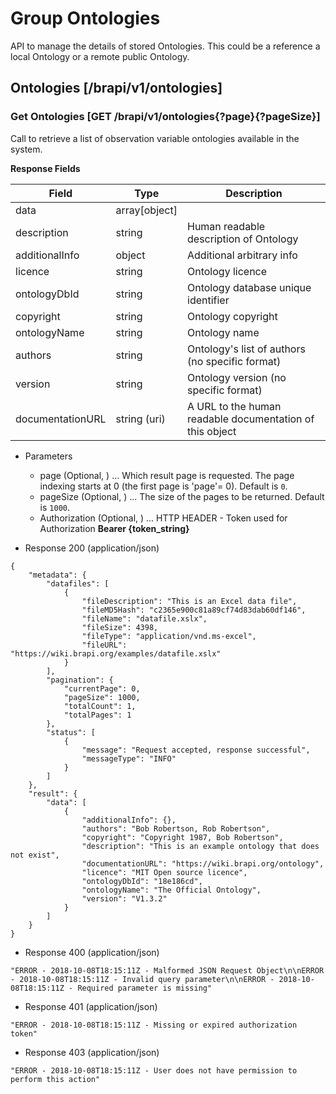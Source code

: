 
# Group Ontologies

API to manage the details of stored Ontologies. This could be a reference a local Ontology or a remote public Ontology.  





## Ontologies [/brapi/v1/ontologies] 




### Get Ontologies  [GET /brapi/v1/ontologies{?page}{?pageSize}]

Call to retrieve a list of observation variable ontologies available in the system.



**Response Fields** 

|Field|Type|Description|
|---|---|---| 
|data|array[object]||
|description|string|Human readable description of Ontology|
|additionalInfo|object|Additional arbitrary info|
|licence|string|Ontology licence|
|ontologyDbId|string|Ontology database unique identifier|
|copyright|string|Ontology copyright|
|ontologyName|string|Ontology name|
|authors|string|Ontology's list of authors (no specific format)|
|version|string|Ontology version (no specific format)|
|documentationURL|string (uri)|A URL to the human readable documentation of this object|


 

+ Parameters
    + page (Optional, ) ... Which result page is requested. The page indexing starts at 0 (the first page is 'page'= 0). Default is `0`.
    + pageSize (Optional, ) ... The size of the pages to be returned. Default is `1000`.
    + Authorization (Optional, ) ... HTTP HEADER - Token used for Authorization <strong> Bearer {token_string} </strong>




+ Response 200 (application/json)
```
{
    "metadata": {
        "datafiles": [
            {
                "fileDescription": "This is an Excel data file",
                "fileMD5Hash": "c2365e900c81a89cf74d83dab60df146",
                "fileName": "datafile.xslx",
                "fileSize": 4398,
                "fileType": "application/vnd.ms-excel",
                "fileURL": "https://wiki.brapi.org/examples/datafile.xslx"
            }
        ],
        "pagination": {
            "currentPage": 0,
            "pageSize": 1000,
            "totalCount": 1,
            "totalPages": 1
        },
        "status": [
            {
                "message": "Request accepted, response successful",
                "messageType": "INFO"
            }
        ]
    },
    "result": {
        "data": [
            {
                "additionalInfo": {},
                "authors": "Bob Robertson, Rob Robertson",
                "copyright": "Copyright 1987, Bob Robertson",
                "description": "This is an example ontology that does not exist",
                "documentationURL": "https://wiki.brapi.org/ontology",
                "licence": "MIT Open source licence",
                "ontologyDbId": "18e186cd",
                "ontologyName": "The Official Ontology",
                "version": "V1.3.2"
            }
        ]
    }
}
```

+ Response 400 (application/json)
```
"ERROR - 2018-10-08T18:15:11Z - Malformed JSON Request Object\n\nERROR - 2018-10-08T18:15:11Z - Invalid query parameter\n\nERROR - 2018-10-08T18:15:11Z - Required parameter is missing"
```

+ Response 401 (application/json)
```
"ERROR - 2018-10-08T18:15:11Z - Missing or expired authorization token"
```

+ Response 403 (application/json)
```
"ERROR - 2018-10-08T18:15:11Z - User does not have permission to perform this action"
```


